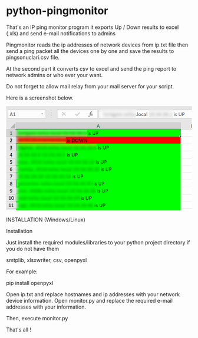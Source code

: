 # python-pingmonitor

That's an IP ping monitor program it exports Up / Down results to excel (.xls) and send e-mail notifications to admins

Pingmonitor reads the ip addresses of network devices from ip.txt file then send a ping packet all the devices one by one and save the results to pingsonuclari.csv file.

At the second part it converts csv to excel and send the ping report to network admins or who ever your want.

Do not forget to allow mail relay from your mail server for your script.

Here is a screenshot below.


![alt text](https://github.com/goksinenki/python-ping-monitor/blob/master/pingmonitor.png)


INSTALLATION (Windows/Linux)

Installation

Just install the required modules/libraries to your python project directory if you do not have them

smtplib, xlsxwriter, csv, openpyxl

For example:

pip install openpyxl

Open ip.txt and replace hostnames and ip addresses with your network device information.
Open monitor.py and replace the required e-mail addresses with your information.

Then, execute monitor.py

That's all !
